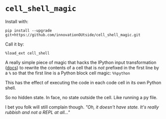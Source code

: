 # `cell_shell_magic`

Install with:

`pip install --upgrade git+https://github.com/innovationOUtside/cell_shell_magic.git`

Call it by:

`%load_ext cell_shell`


A really simple piece of magic that hacks the IPython input transformation ([docs](https://ipython.readthedocs.io/en/stable/config/inputtransforms.html)) to rewrite the contents of a cell that is *not* prefixed in the first line by a `%` so that the first line is a Python block cell magic: `%%python`

This has the effect of executing the code in each code cell in its own Python shell.

So no hidden state. In face, no state outside the cell. Like running a py file.

I bet you folk will still complain though. *"Oh, it doesn't have state. It's really rubbish and not a REPL at all..."*